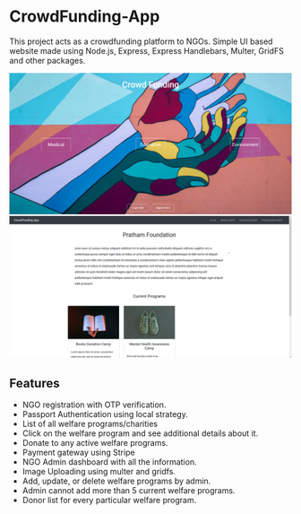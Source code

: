 # CrowdFunding-App
This project acts as a crowdfunding platform to NGOs. Simple UI based website made using Node.js, Express, Express Handlebars, Multer, GridFS and other packages.


![](Screenshot%20(205).png)
![](Screenshot%20(204).png)

## Features
 - NGO registration with OTP verification.
 - Passport Authentication using local strategy.
 - List of all welfare programs/charities
 - Click on the welfare program and see additional details about it.
 - Donate to any active welfare programs.
 - Payment gateway using Stripe
 - NGO Admin dashboard with all the information.
 - Image Uploading using multer and gridfs.
 - Add, update, or delete welfare programs by admin.
 - Admin cannot add more than 5 current welfare programs.
 - Donor list for every particular welfare program.
 
 
